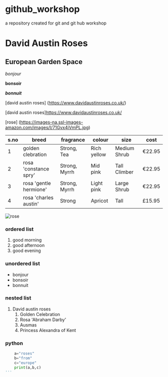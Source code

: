 # github_workshop
a repository created for git and git hub workshop
# David Austin Roses

## European Garden Space

*bonjour*

**bonsoir**

***bonnuit***

[david austin roses] (https://www.davidaustinroses.co.uk/)

[david austin roses]<https://www.davidaustinroses.co.uk/>


[rose] (https://images-na.ssl-images-amazon.com/images/I/71Gvx4iVmPL.jpg)

|s.no|breed|fragrance|colour|size|cost|
|----|-----|---------|------|----|----|
|1|golden clebration|Strong, Tea|Rich yellow|Medium Shrub|€22.95|
|2|rosa 'constance spry'|Strong, Myrrh|Mid pink|Tall Climber|€22.95|
|3|rosa 'gentle hermione'|Strong, Myrrh| Light pink| Large Shrub|€22.95|
|4|rosa 'charles austin'| Strong|Apricot|Tall|£15.95|

![rose](https://images-na.ssl-images-amazon.com/images/I/71Gvx4iVmPL.jpg)

### ordered list
1. good morning
2. good afternoon
3. good evening

### unordered list
- bonjour
- bonsoir
- bonnuit

### nested list
1. David austin roses
   1. Golden Celebration
   2. Rosa 'Abraham Darby'
   3. Ausmas
   4. Princess Alexandra of Kent

### python
  ``` python
      a="roses"
      b="from"
      c="europe"
      print(a,b,c)
  '''  

